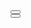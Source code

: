 <div class="message-card success" th:if="${message}" th:text="${message}">
  <button class="close-actions">
    <i class="fa-solid fa-times"></i>
  </button>
</div>
<div class="message-card error" th:if="${error}" th:text="${error}">
  <button class="close-actions">
    <i class="fa-solid fa-times"></i>
  </button>
</div>